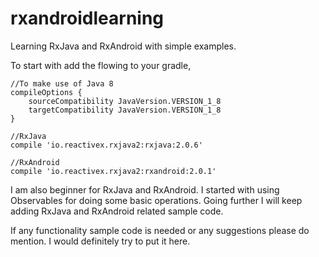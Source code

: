 # rxandroidlearning
Learning RxJava and RxAndroid with simple examples.

To start with add the flowing to your gradle,

    //To make use of Java 8
    compileOptions {
        sourceCompatibility JavaVersion.VERSION_1_8
        targetCompatibility JavaVersion.VERSION_1_8
    }
    
    //RxJava
    compile 'io.reactivex.rxjava2:rxjava:2.0.6'

    //RxAndroid
    compile 'io.reactivex.rxjava2:rxandroid:2.0.1'

I am also beginner for RxJava and RxAndroid. I started with using Observables for doing some basic operations. Going further I will keep adding RxJava and RxAndroid related sample code. 

If any functionality sample code is needed or any suggestions please do mention. I would definitely try to put it here.

